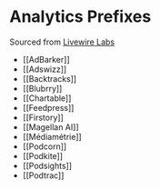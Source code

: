 # Analytics Prefixes

Sourced from [Livewire Labs](https://livewire.io/podcast-trackers-by-episode-share/)
* [[AdBarker]]
* [[Adswizz]]
* [[Backtracks]]
* [[Blubrry]]
* [[Chartable]]
* [[Feedpress]]
* [[Firstory]]
* [[Magellan AI]]
* [[Médiamétrie]]
* [[Podcorn]]
* [[Podkite]]
* [[Podsights]]
* [[Podtrac]]
